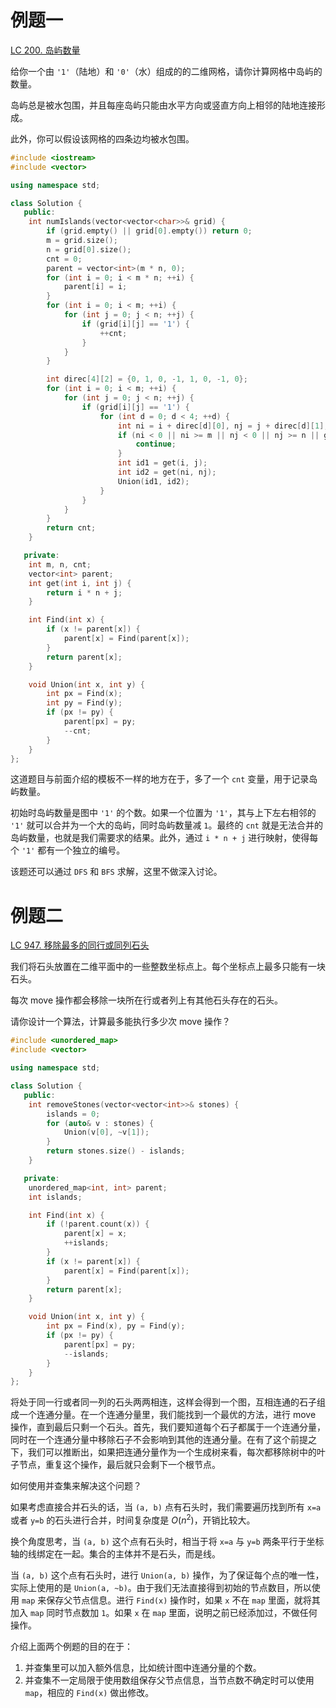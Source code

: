 # 例题一

[LC 200. 岛屿数量](https://leetcode-cn.com/problems/number-of-islands/)

给你一个由 `'1'`（陆地）和 `'0'`（水）组成的的二维网格，请你计算网格中岛屿的数量。

岛屿总是被水包围，并且每座岛屿只能由水平方向或竖直方向上相邻的陆地连接形成。

此外，你可以假设该网格的四条边均被水包围。

```cpp
#include <iostream>
#include <vector>

using namespace std;

class Solution {
   public:
    int numIslands(vector<vector<char>>& grid) {
        if (grid.empty() || grid[0].empty()) return 0;
        m = grid.size();
        n = grid[0].size();
        cnt = 0;
        parent = vector<int>(m * n, 0);
        for (int i = 0; i < m * n; ++i) {
            parent[i] = i;
        }
        for (int i = 0; i < m; ++i) {
            for (int j = 0; j < n; ++j) {
                if (grid[i][j] == '1') {
                    ++cnt;
                }
            }
        }

        int direc[4][2] = {0, 1, 0, -1, 1, 0, -1, 0};
        for (int i = 0; i < m; ++i) {
            for (int j = 0; j < n; ++j) {
                if (grid[i][j] == '1') {
                    for (int d = 0; d < 4; ++d) {
                        int ni = i + direc[d][0], nj = j + direc[d][1];
                        if (ni < 0 || ni >= m || nj < 0 || nj >= n || grid[ni][nj] == '0') {
                            continue;
                        }
                        int id1 = get(i, j);
                        int id2 = get(ni, nj);
                        Union(id1, id2);
                    }
                }
            }
        }
        return cnt;
    }

   private:
    int m, n, cnt;
    vector<int> parent;
    int get(int i, int j) { 
        return i * n + j;
    }

    int Find(int x) {
        if (x != parent[x]) {
            parent[x] = Find(parent[x]);
        }
        return parent[x];
    }

    void Union(int x, int y) {
        int px = Find(x);
        int py = Find(y);
        if (px != py) {
            parent[px] = py;
            --cnt;
        }
    }
};
```

这道题目与前面介绍的模板不一样的地方在于，多了一个 `cnt` 变量，用于记录岛屿数量。

初始时岛屿数量是图中 `'1'` 的个数。如果一个位置为 `'1'`，其与上下左右相邻的 `'1'` 就可以合并为一个大的岛屿，同时岛屿数量减 `1`。最终的 `cnt` 就是无法合并的岛屿数量，也就是我们需要求的结果。此外，通过 `i * n + j` 进行映射，使得每个 `'1'` 都有一个独立的编号。

该题还可以通过 `DFS` 和 `BFS` 求解，这里不做深入讨论。

# 例题二

[LC 947. 移除最多的同行或同列石头](https://leetcode-cn.com/problems/most-stones-removed-with-same-row-or-column/)

我们将石头放置在二维平面中的一些整数坐标点上。每个坐标点上最多只能有一块石头。

每次 move 操作都会移除一块所在行或者列上有其他石头存在的石头。

请你设计一个算法，计算最多能执行多少次 move 操作？

```cpp
#include <unordered_map>
#include <vector>

using namespace std;

class Solution {
   public:
    int removeStones(vector<vector<int>>& stones) {
        islands = 0;
        for (auto& v : stones) {
            Union(v[0], ~v[1]);
        }
        return stones.size() - islands;
    }

   private:
    unordered_map<int, int> parent;
    int islands;

    int Find(int x) {
        if (!parent.count(x)) {
            parent[x] = x;
            ++islands;
        }
        if (x != parent[x]) {
            parent[x] = Find(parent[x]);
        }
        return parent[x];
    }

    void Union(int x, int y) {
        int px = Find(x), py = Find(y);
        if (px != py) {
            parent[px] = py;
            --islands;
        }
    }
};
```

将处于同一行或者同一列的石头两两相连，这样会得到一个图，互相连通的石子组成一个连通分量。在一个连通分量里，我们能找到一个最优的方法，进行 move 操作，直到最后只剩一个石头。首先，我们要知道每个石子都属于一个连通分量，同时在一个连通分量中移除石子不会影响到其他的连通分量。在有了这个前提之下，我们可以推断出，如果把连通分量作为一个生成树来看，每次都移除树中的叶子节点，重复这个操作，最后就只会剩下一个根节点。

如何使用并查集来解决这个问题？

如果考虑直接合并石头的话，当 `(a, b)` 点有石头时，我们需要遍历找到所有 `x=a` 或者 `y=b` 的石头进行合并，时间复杂度是 $O(n^2)$，开销比较大。

换个角度思考，当 `(a, b)` 这个点有石头时，相当于将 `x=a` 与 `y=b` 两条平行于坐标轴的线绑定在一起。集合的主体并不是石头，而是线。

当 `(a, b)` 这个点有石头时，进行 `Union(a, b)` 操作，为了保证每个点的唯一性，实际上使用的是 `Union(a, ~b)`。由于我们无法直接得到初始的节点数目，所以使用 `map` 来保存父节点信息。进行 `Find(x)` 操作时，如果 `x` 不在 `map` 里面，就将其加入 `map` 同时节点数加 `1`。如果 `x` 在 `map` 里面，说明之前已经添加过，不做任何操作。



介绍上面两个例题的目的在于：

1. 并查集里可以加入额外信息，比如统计图中连通分量的个数。
2. 并查集不一定局限于使用数组保存父节点信息，当节点数不确定时可以使用 `map`，相应的 `Find(x)` 做出修改。 